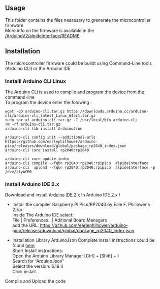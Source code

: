 ## Usage
This folder contains the files nessesary to grenerate the microcontroller firmware \
More info on the firmware is available in the [/ArduinoV2/alpideInterface/README](/ArduinoV2/alpideInterface/README.md) 

## Installation

The microcontroller firmware could be buildt using Command-Line tools (Arduino CLI) or the Arduino IDE 

### Installl Arduino CLI Linux

The Arduino CLI is used to compile and program the device from the command-line \
To program the device enter the folowing :

```
wget -qO arduino-cli.tar.gz https://downloads.arduino.cc/arduino-cli/arduino-cli_latest_Linux_64bit.tar.gz
sudo tar xf arduino-cli.tar.gz -C /usr/local/bin arduino-cli
rm -rf arduino-cli.tar.gz
arduino-cli lib install ArduinoJson
 
arduino-cli config init --additional-urls https://github.com/earlephilhower/arduino-pico/releases/download/global/package_rp2040_index.json
arduino-cli core install rp2040:rp2040

arduino-cli core update-index
arduino-cli compile --fqbn rp2040:rp2040:rpipico  alpideInterface 
arduino-cli  upload --fqbn rp2040:rp2040:rpipico  alpideInterface -p /dev/ttyACM0
```

### Install Arduino IDE 2.x
Download and install  [Arduino IDE 2.x](https://github.com/arduino/arduino-ide)
In Arduino IDE 2.x \ 
-  Install the compiler Raspberry Pi Pico/RP2040 by Eale F. Phillower v 2.5.x \
      Inside The Arduino IDE select: \
         File | Preferences.. | Aditional Board Managers \
        add the URL: https://github.com/earlephilhower/arduino-pico/releases/download/global/package_rp2040_index.json
 
 
- Installation Library ArduinoJson
     Complete install instructions could be found [here](https://arduinojson.org/v6/doc/installation/) \
     Short Install instructions: \
       Open the Arduino Library Manager  [Ctrl] + [Shift] + I \
       Search for “ArduinoJson” \
       Select the version: 6.19.4   \
       Click install. 

Compile and Upload the code
